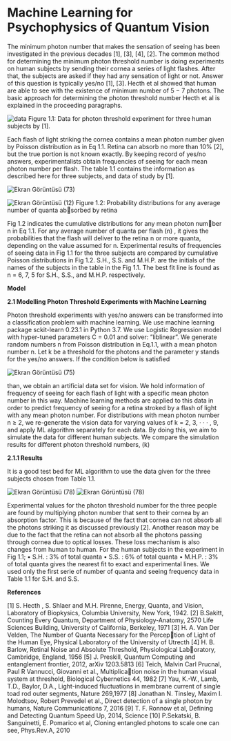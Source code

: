 # Machine Learning for Psychophysics of Quantum Vision
The minimum photon number that makes the sensation of seeing has been
investigated in the previous decades [1], [3], [4], [2]. The common method for
determining the minimum photon threshold number is doing experiments on
human subjects by sending their cornea a series of light flashes. After that,
the subjects are asked if they had any sensation of light or not. Answer of
this question is typically yes/no [1], [3]. Hecth et al showed that human are
able to see with the existence of minimum number of 5 − 7 photons.
The basic approach for determining the photon threshold number Hecth
et al is explained in the proceeding paragraphs.


![data](https://user-images.githubusercontent.com/51533525/147089120-2001ba22-c808-40c6-a7b3-8e988a9ac2c2.png)
Figure 1.1: Data for photon threshold experiment for three human subjects
by [1].


Each flash of light striking the cornea contains a mean photon number
given by Poisson distribution as in Eq 1.1. Retina can absorb no more than
10% [2], but the true portion is not known exactly. By keeping record of
yes/no answers, experimentalists obtain frequencies of seeing for each mean
photon number per flash. The table 1.1 contains the information as described
here for three subjects, and data of study by [1].

![Ekran Görüntüsü (73)](https://user-images.githubusercontent.com/51533525/147090881-b786c248-f718-49be-9e2d-3fc4e8b2edba.png)

![Ekran Görüntüsü (12)](https://user-images.githubusercontent.com/51533525/147091381-b0bfa932-2306-4a64-9c06-5268e51ef105.png)
Figure 1.2: Probability distributions for any average number of quanta absorbed by retina


Fig 1.2 indicates the cumulative distributions for any mean photon number n in Eq 1.1. For any average number of quanta per flash (n) , it gives
the probabilities that the flash will deliver to the retina n or more quanta,
depending on the value assumed for n. Experimental results of frequencies
of seeing data in Fig 1.1 for the three subjects are compared by cumulative
Poisson distributions in Fig 1.2. S.H., S.S. and M.H.P. are the initials of the
names of the subjects in the table in the Fig 1.1. The best fit line is found
as n = 6, 7, 5 for S.H., S.S., and M.H.P. respectively.


**Model**


**2.1 Modelling Photon Threshold Experiments with Machine Learning**

Photon threshold experiments with yes/no answers can be transformed into
a classification problem with machine learning.
We use machine learning package sckit-learn 0.23.1 in Python 3.7. We
use Logistic Regression model with hyper-tuned parameters C = 0.01 and
solver: ”liblinear”.
We generate random numbers n from Poisson distribution in Eq.1.1, with
a mean photon number n.
Let k be a threshold for the photons and the parameter y stands for the
yes/no answers. If the condition below is satisfied


![Ekran Görüntüsü (75)](https://user-images.githubusercontent.com/51533525/147091875-3b8f13aa-db94-4875-a8ba-598a1319d1e9.png)


than, we obtain an artificial data set for vision. We hold information of
frequency of seeing for each flash of light with a specific mean photon number
in this way. Machine learning methods are applied to this data in order to
predict frequency of seeing for a retina stroked by a flash of light with any
mean photon number.
For distributions with mean photon number n ≥ 2, we re-generate the
vision data for varying values of k = 2, 3, · · · , 9, and apply ML algorithm
separately for each data. By doing this, we aim to simulate the data for  different human subjects. We compare the simulation results for different
photon threshold numbers, (k)


**2.1.1 Results**

It is a good test bed for ML algorithm to use the data given for the three
subjects chosen from Table 1.1.


![Ekran Görüntüsü (78)](https://user-images.githubusercontent.com/51533525/147092276-148a9860-f1ac-4d85-bc88-04ea26c11e99.png)
![Ekran Görüntüsü (78)](https://user-images.githubusercontent.com/51533525/147092335-d910a683-8c77-495a-ae73-e22f2054ca9e.png)

Experimental values for the photon threshold number for the three people
are found by multiplying photon number that sent to their cornea by an
absorption factor. This is because of the fact that cornea can not absorb
all the photons striking it as discussed previously [2]. Another reason may
be due to the fact that the retina can not absorb all the photons passing
through cornea due to optical losses. These loss mechanism is also changes
from human to human.
For the human subjects in the experiment in Fig 1.1;
• S.H. : 3% of total quanta
• S.S. : 6% of total quanta
• M.H.P. : 3% of total quanta
gives the nearest fit to exact and experimental lines. We used only the first
serie of number of quanta and seeing frequency data in Table 1.1 for S.H.
and S.S.

**References**

[1] S. Hecth , S. Shlaer and M.H. Pirenne, Energy, Quanta, and Vision,
Laboratory of Biopkysics, Columbia University, New York, 1942.
[2] B.Sakitt, Counting Every Quantum, Department of Physiology-Anatomy,
2570 Life Sciences Building, University of California, Berkeley, 1971
[3] H. A. Van Der Velden, The Number of Quanta Necessary for the Perception of Light of the Human Eye, Physical Laboratory of the University of
Utrecth
[4] H. B. Barlow, Retinal Noise and Absolute Threshold, Physiological Laboratory, Cambridge, England, 1956
[5] J. Preskill, Quantum Computing and entanglement frontier, 2012, arXiv
1203.5813
[6] Teich, Malvin Carl Prucnal, Paul R Vannucci, Giovanni et al., Multiplication noise in the human visual system at threshold, Biological Cybernetics
44, 1982
[7] Yau, K.-W., Lamb, T.D., Baylor, D.A., Light-induced fluctuations in
membrane current of single toad rod outer segments, Nature 269,1977
[8] Jonathan N. Tinsley, Maxim I. Molodtsov, Robert Prevedel et al., Direct
detection of a single photon by humans, Nature Communications 7, 2016
[9] T. F. Ronnow et al, Defining and Detecting Quantum Speed Up, 2014,
Science
[10] P.Sekatski, B. Sanguinetti, E. Pomarico et al, Cloning entangled photons
to scale one can see, Phys.Rev.A, 2010
